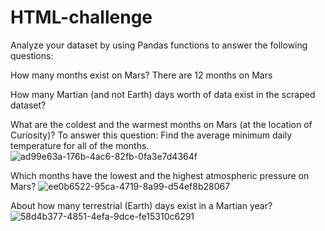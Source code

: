 # HTML-challenge

Analyze your dataset by using Pandas functions to answer the following questions:

How many months exist on Mars?
There are 12 months on Mars

How many Martian (and not Earth) days worth of data exist in the scraped dataset?

What are the coldest and the warmest months on Mars (at the location of Curiosity)? To answer this question:
Find the average minimum daily temperature for all of the months.
![ad99e63a-176b-4ac6-82fb-0fa3e7d4364f](https://github.com/Rachel-Rodriguez/HTML-challenge/assets/124642442/a0c59e2f-4451-4a52-b146-7a5565af42e3)

Which months have the lowest and the highest atmospheric pressure on Mars?
![ee0b6522-95ca-4719-8a99-d54ef8b28067](https://github.com/Rachel-Rodriguez/HTML-challenge/assets/124642442/691194fc-dc14-4ee9-a281-1e659590c30c)

About how many terrestrial (Earth) days exist in a Martian year? 
![58d4b377-4851-4efa-9dce-fe15310c6291](https://github.com/Rachel-Rodriguez/HTML-challenge/assets/124642442/20bde088-d0ef-4e67-9b24-118c5625ad05)
